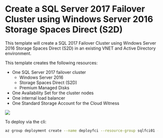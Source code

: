 # Create a SQL Server 2017 Failover Cluster using Windows Server 2016 Storage Spaces Direct (S2D)
This template will create a SQL 2017 Failover Cluster using Windows Server 2016 Storage Spaces Direct (S2D) in an existing VNET and Active Directory environment.

This template creates the following resources:

+	One SQL Server 2017 failover cluster 
    +    Windows Server 2016 
    +    Storage Spaces Direct (S2D)
    +    Premium Managed Disks
+	One Availability Set for the cluster nodes
+   One internal load balancer
+   One Standard Storage Account for the Cloud Witness

<a href="https://azuredeploy.net/?repository=https://github.com/hanu-IaaS/sql-server-2017-fci-existing-vnet-and-ad-" target="_blank">
    <img src="http://azuredeploy.net/deploybutton.png"/>
</a>

To deploy via the cli:
```bash
az group deployment create --name deployfci --resource-group sqlfci01 --template-file azuredeploy.json --parameters @azuredeploy.parameters.json
```


